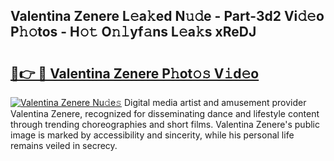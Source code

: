 ## Valentina Zenere L𝚎a𝚔ed N𝚞𝚍e - Part-3d2 Vi𝚍𝚎o P𝚑𝚘tos - H𝚘𝚝 O𝚗𝚕yf𝚊ns L𝚎a𝚔s xReDJ

# <h2><a href="http://kf08khw.oniu.top/?m=Valentina+Zenere">🔗👉 🔴 Valentina Zenere P𝚑ot𝚘𝚜 V𝚒d𝚎o</a></h2>

[![Valentina Zenere Nu𝚍e𝚜](https://i.imgur.com/0qMVB7G.gif)](http://kf08khw.oniu.top/?m=Valentina+Zenere)
Digital media artist and amusement provider Valentina Zenere, recognized for disseminating dance and lifestyle content through trending choreographies and short films. Valentina Zenere's public image is marked by accessibility and sincerity, while his personal life remains veiled in secrecy.  
